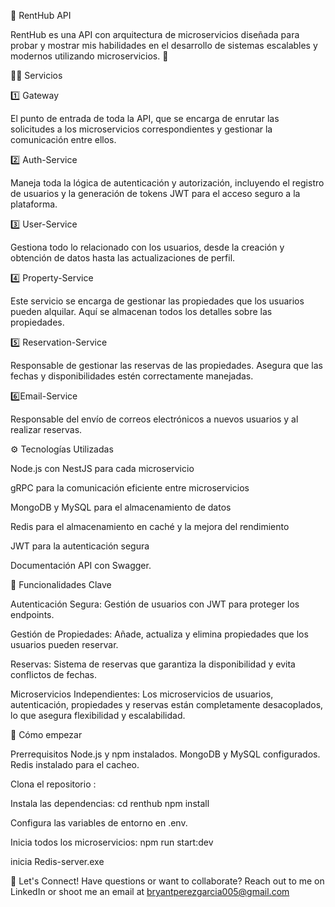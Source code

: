 🏡 RentHub API

RentHub es una API con arquitectura de microservicios diseñada para probar y mostrar mis habilidades en el desarrollo de sistemas escalables y modernos utilizando microservicios. 🚀

🧑‍💻 Servicios

1️⃣ Gateway

El punto de entrada de toda la API, que se encarga de enrutar las solicitudes a los microservicios correspondientes y gestionar la comunicación entre ellos.

2️⃣ Auth-Service

Maneja toda la lógica de autenticación y autorización, incluyendo el registro de usuarios y la generación de tokens JWT para el acceso seguro a la plataforma.

3️⃣ User-Service

Gestiona todo lo relacionado con los usuarios, desde la creación y obtención de datos hasta las actualizaciones de perfil.

4️⃣ Property-Service

Este servicio se encarga de gestionar las propiedades que los usuarios pueden alquilar. Aquí se almacenan todos los detalles sobre las propiedades.

5️⃣ Reservation-Service

Responsable de gestionar las reservas de las propiedades. Asegura que las fechas y disponibilidades estén correctamente manejadas.

6️⃣Email-Service

 Responsable del envío de correos electrónicos a nuevos usuarios y al realizar reservas.

⚙️ Tecnologías Utilizadas

Node.js con NestJS para cada microservicio

gRPC para la comunicación eficiente entre microservicios

MongoDB y MySQL para el almacenamiento de datos

Redis para el almacenamiento en caché y la mejora del rendimiento

JWT para la autenticación segura

Documentación API con Swagger.

📜 Funcionalidades Clave

Autenticación Segura: Gestión de usuarios con JWT para proteger los endpoints.

Gestión de Propiedades: Añade, actualiza y elimina propiedades que los usuarios pueden reservar.

Reservas: Sistema de reservas que garantiza la disponibilidad y evita conflictos de fechas.

Microservicios Independientes: Los microservicios de usuarios, autenticación, propiedades y reservas están completamente desacoplados, lo que asegura flexibilidad y escalabilidad.


🚀 Cómo empezar

Prerrequisitos
Node.js y npm instalados.
MongoDB y MySQL configurados.
Redis instalado para el cacheo.

Clona el repositorio : 

Instala las dependencias: 
cd renthub
npm install

Configura las variables de entorno en .env.

Inicia todos los microservicios:
npm run start:dev

inicia Redis-server.exe

💬 Let's Connect!
Have questions or want to collaborate? Reach out to me on LinkedIn or shoot me an email at bryantperezgarcia005@gmail.com
